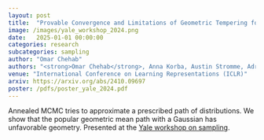 ```yaml
---
layout: post
title:  "Provable Convergence and Limitations of Geometric Tempering for Langevin Dynamics"
image: /images/yale_workshop_2024.png
date:   2025-01-01 00:00:00
categories: research
subcategories: sampling
author: "Omar Chehab"
authors: "<strong>Omar Chehab</strong>, Anna Korba, Austin Stromme, Adrien Vacher"
venue: "International Conference on Learning Representations (ICLR)"
arxiv: https://arxiv.org/abs/2410.09697
poster: /pdfs/poster_yale_2024.pdf
---
```

Annealed MCMC tries to approximate a prescribed path of distributions. We show that the popular geometric mean path with a Gaussian has unfavorable geometry. Presented at the <a href="https://yalefds.swoogo.com/sampling/postersession" target="_blank">Yale workshop on sampling</a>.
